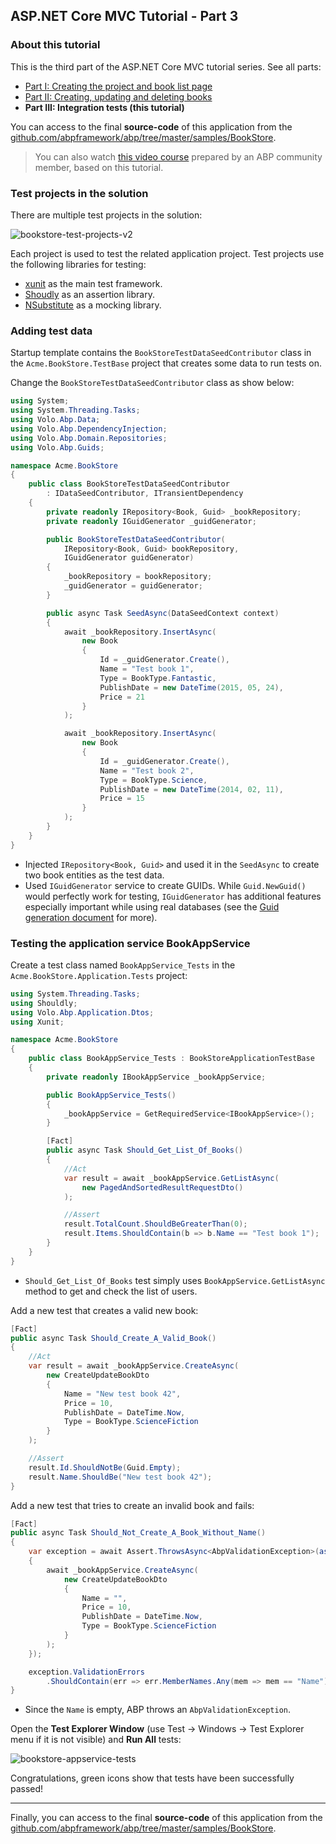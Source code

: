## ASP.NET Core MVC Tutorial - Part 3

### About this tutorial

This is the third part of the ASP.NET Core MVC tutorial series. See all parts:

- [Part I: Creating the project and book list page](Part-1.md)
- [Part II: Creating, updating and deleting books](Part-2.md)
- **Part III: Integration tests (this tutorial)**

You can access to the final **source-code** of this application from the [github.com/abpframework/abp/tree/master/samples/BookStore](https://github.com/abpframework/abp/tree/master/samples/BookStore).

> You can also watch [this video course](https://amazingsolutions.teachable.com/p/lets-build-the-bookstore-application) prepared by an ABP community member, based on this tutorial.

### Test projects in the solution

There are multiple test projects in the solution:

![bookstore-test-projects-v2](images/bookstore-test-projects-v2.png)

Each project is used to test the related application project. Test projects use the following libraries for testing:

* [xunit](https://xunit.github.io/) as the main test framework.
* [Shoudly](http://shouldly.readthedocs.io/en/latest/) as an assertion library.
* [NSubstitute](http://nsubstitute.github.io/) as a mocking library.

### Adding test data

Startup template contains the `BookStoreTestDataSeedContributor` class in the `Acme.BookStore.TestBase` project that creates some data to run tests on.

Change the `BookStoreTestDataSeedContributor` class as show below:

````C#
using System;
using System.Threading.Tasks;
using Volo.Abp.Data;
using Volo.Abp.DependencyInjection;
using Volo.Abp.Domain.Repositories;
using Volo.Abp.Guids;

namespace Acme.BookStore
{
    public class BookStoreTestDataSeedContributor
        : IDataSeedContributor, ITransientDependency
    {
        private readonly IRepository<Book, Guid> _bookRepository;
        private readonly IGuidGenerator _guidGenerator;

        public BookStoreTestDataSeedContributor(
            IRepository<Book, Guid> bookRepository, 
            IGuidGenerator guidGenerator)
        {
            _bookRepository = bookRepository;
            _guidGenerator = guidGenerator;
        }

        public async Task SeedAsync(DataSeedContext context)
        {
            await _bookRepository.InsertAsync(
                new Book
                {
                    Id = _guidGenerator.Create(),
                    Name = "Test book 1",
                    Type = BookType.Fantastic,
                    PublishDate = new DateTime(2015, 05, 24),
                    Price = 21
                }
            );

            await _bookRepository.InsertAsync(
                new Book
                {
                    Id = _guidGenerator.Create(),
                    Name = "Test book 2",
                    Type = BookType.Science,
                    PublishDate = new DateTime(2014, 02, 11),
                    Price = 15
                }
            );
        }
    }
}
````

* Injected `IRepository<Book, Guid>` and used it in the `SeedAsync` to create two book entities as the test data.
* Used `IGuidGenerator` service to create GUIDs. While `Guid.NewGuid()` would perfectly work for testing, `IGuidGenerator` has additional features especially important while using real databases (see the [Guid generation document](../../Guid-Generation.md) for more).

### Testing the application service BookAppService 

Create a test class named `BookAppService_Tests` in the `Acme.BookStore.Application.Tests` project:

````C#
using System.Threading.Tasks;
using Shouldly;
using Volo.Abp.Application.Dtos;
using Xunit;

namespace Acme.BookStore
{
    public class BookAppService_Tests : BookStoreApplicationTestBase
    {
        private readonly IBookAppService _bookAppService;

        public BookAppService_Tests()
        {
            _bookAppService = GetRequiredService<IBookAppService>();
        }

        [Fact]
        public async Task Should_Get_List_Of_Books()
        {
            //Act
            var result = await _bookAppService.GetListAsync(
                new PagedAndSortedResultRequestDto()
            );

            //Assert
            result.TotalCount.ShouldBeGreaterThan(0);
            result.Items.ShouldContain(b => b.Name == "Test book 1");
        }
    }
}
````

* `Should_Get_List_Of_Books` test simply uses `BookAppService.GetListAsync` method to get and check the list of users.

Add a new test that creates a valid new book:

````C#
[Fact]
public async Task Should_Create_A_Valid_Book()
{
    //Act
    var result = await _bookAppService.CreateAsync(
        new CreateUpdateBookDto
        {
            Name = "New test book 42",
            Price = 10,
            PublishDate = DateTime.Now,
            Type = BookType.ScienceFiction
        }
    );

    //Assert
    result.Id.ShouldNotBe(Guid.Empty);
    result.Name.ShouldBe("New test book 42");
}
````

Add a new test that tries to create an invalid book and fails:

````C#
[Fact]
public async Task Should_Not_Create_A_Book_Without_Name()
{
    var exception = await Assert.ThrowsAsync<AbpValidationException>(async () =>
    {
        await _bookAppService.CreateAsync(
            new CreateUpdateBookDto
            {
                Name = "",
                Price = 10,
                PublishDate = DateTime.Now,
                Type = BookType.ScienceFiction
            }
        );
    });

    exception.ValidationErrors
        .ShouldContain(err => err.MemberNames.Any(mem => mem == "Name"));
}
````

* Since the `Name` is empty, ABP throws an `AbpValidationException`.

Open the **Test Explorer Window** (use Test -> Windows -> Test Explorer menu if it is not visible) and **Run All** tests:

![bookstore-appservice-tests](images/bookstore-appservice-tests.png)

Congratulations, green icons show that tests have been successfully passed!

---

Finally, you can access to the final **source-code** of this application from the [github.com/abpframework/abp/tree/master/samples/BookStore](https://github.com/abpframework/abp/tree/master/samples/BookStore).